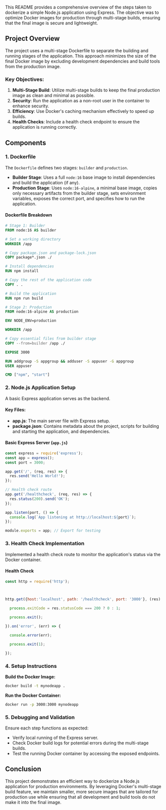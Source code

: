 This README provides a comprehensive overview of the steps taken to dockerize a simple Node.js application using Express. The objective was to optimize Docker images for production through multi-stage builds, ensuring that the final image is secure and lightweight.

## Project Overview

The project uses a multi-stage Dockerfile to separate the building and running stages of the application. This approach minimizes the size of the final Docker image by excluding development dependencies and build tools from the production image.

### Key Objectives:

1. **Multi-Stage Build**: Utilize multi-stage builds to keep the final production image as clean and minimal as possible.
2. **Security**: Run the application as a non-root user in the container to enhance security.
3. **Efficiency**: Use Docker's caching mechanism effectively to speed up builds.
4. **Health Checks**: Include a health check endpoint to ensure the application is running correctly.

## Components

### 1. Dockerfile

The `Dockerfile` defines two stages: `builder` and `production`.

- **Builder Stage**: Uses a full `node:16` base image to install dependencies and build the application (if any).
- **Production Stage**: Uses `node:16-alpine`, a minimal base image, copies only necessary artifacts from the builder stage, sets environment variables, exposes the correct port, and specifies how to run the application.

#### Dockerfile Breakdown
```Dockerfile
# Stage 1: Builder
FROM node:16 AS builder

# Set a working directory
WORKDIR /app

# Copy package.json and package-lock.json
COPY package*.json ./

# Install dependencies
RUN npm install

# Copy the rest of the application code
COPY . .

# Build the application
RUN npm run build

# Stage 2: Production
FROM node:16-alpine AS production

ENV NODE_ENV=production

WORKDIR /app

# Copy essential files from builder stage
COPY --from=builder /app ./

EXPOSE 3000

RUN addgroup -S appgroup && adduser -S appuser -G appgroup
USER appuser

CMD ["npm", "start"]
```

### 2. Node.js Application Setup

A basic Express application serves as the backend.

#### Key Files:

- **app.js**: The main server file with Express setup.
- **package.json**: Contains metadata about the project, scripts for building and starting the application, and dependencies.

#### Basic Express Server (`app.js`)

```javascript
const express = require('express');
const app = express();
const port = 3000;

app.get('/', (req, res) => {
  res.send('Hello World!');
});

// Health check route
app.get('/healthcheck', (req, res) => {
  res.status(200).send('OK');
});

app.listen(port, () => {
  console.log(`App listening at http://localhost:${port}`);
});

module.exports = app; // Export for testing
```
### 3. Health Check Implementation

Implemented a health check route to monitor the application's status via the Docker container.
#### Health Check 
```javascript
const http = require('http');

  

http.get({host:'localhost', path: '/healthcheck', port: '3000'}, (res) => {

  process.exitCode = res.statusCode === 200 ? 0 : 1;

  process.exit();

}).on('error', (err) => {

  console.error(err);

  process.exit(1);

});
```

### 4. Setup Instructions

**Build the Docker Image:**
```bash
docker build -t mynodeapp .
```

**Run the Docker Container:**
```bash
docker run -p 3000:3000 mynodeapp
```
### 5. Debugging and Validation

Ensure each step functions as expected:

- Verify local running of the Express server.
- Check Docker build logs for potential errors during the multi-stage builds.
- Test the running Docker container by accessing the exposed endpoints.

## Conclusion

This project demonstrates an efficient way to dockerize a Node.js application for production environments. By leveraging Docker's multi-stage build feature, we maintain smaller, more secure images that are tailored for production use while ensuring that all development and build tools do not make it into the final image.
